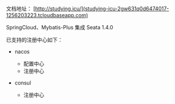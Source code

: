 文档地址：
[http://studying.icu/](studying-icu-2gw631q0d6474017-1256203223.tcloudbaseapp.com)

SpringCloud、Mybatis-Plus 集成 Seata 1.4.0

已支持的注册中心如下：

- nacos

    - 配置中心
    - 注册中心
    
- consul

    - 注册中心
    
 